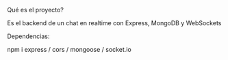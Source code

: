 Qué es el proyecto?

Es el backend de un chat en realtime con Express, MongoDB y WebSockets

Dependencias:

npm i express / cors / mongoose / socket.io